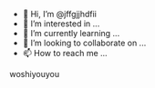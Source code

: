 - 👋 Hi, I’m @jffgjjhdfii
- 👀 I’m interested in ...
- 🌱 I’m currently learning ...
- 💞️ I’m looking to collaborate on ...
- 📫 How to reach me ...

<!---
jffgjjhdfii/jffgjjhdfii is a ✨ special ✨ repository because its `README.md` (this file) appears on your GitHub profile.
You can click the Preview link to take a look at your changes.
--->
woshiyouyou
